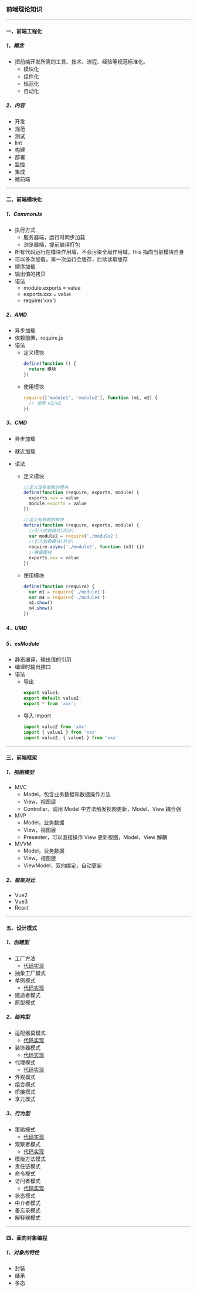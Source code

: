### 前端理论知识

<hr style="height:0px;border:none;border-top:2px solid #d8d8d8;" />

#### 一、前端工程化

##### 1、概念

- 把前端开发所需的工具、技术、流程、经验等规范标准化。
  - 模块化
  - 组件化
  - 规范化
  - 自动化

##### 2、内容

- 开发
- 规范
- 测试
- lint
- 构建
- 部署
- 监控
- 集成
- 微前端

<hr style="height:0px;border:none;border-top:2px solid #d8d8d8;" />

#### 二、前端模块化

##### 1、CommonJs

- 执行方式
  - 服务器端，运行时同步加载
  - 浏览器端，提前编译打包
- 所有代码运行在模块作用域，不会污染全局作用域，this 指向当前模块自身
- 可以多次加载，第一次运行会缓存，后续读取缓存
- 顺序加载
- 输出值的拷贝
- 语法
  - module.exports = value
  - exports.xxx = value
  - require('xxx')

##### 2、AMD

- 异步加载
- 依赖前置，require.js
- 语法
  - 定义模块
    ```js
    define(function () {
      return 模块
    })
    ```
  - 使用模块
    ```js
    require(['module1', 'module2'], function (m1, m2) {
      // 使用 m1/m2
    })
    ```

##### 3、CMD

- 异步加载
- 就近加载
- 语法

  - 定义模块

    ```js
    //定义没有依赖的模块
    define(function (require, exports, module) {
      exports.xxx = value
      module.exports = value
    })

    //定义有依赖的模块
    define(function (require, exports, module) {
      //引入依赖模块(同步)
      var module2 = require('./module2')
      //引入依赖模块(异步)
      require.async('./module3', function (m3) {})
      //暴露模块
      exports.xxx = value
    })
    ```

  - 使用模块
    ```js
    define(function (require) {
      var m1 = require('./module1')
      var m4 = require('./module4')
      m1.show()
      m4.show()
    })
    ```

##### 4、UMD

##### 5、esModule

- 静态编译，输出值的引用
- 编译时输出接口
- 语法
  - 导出
    ```js
    export value1;
    export default value2;
    export * from 'xxx';
    ```
  - 导入 import
    ```js
    import value2 from 'xxx'
    import { value1 } from 'xxx'
    import value2, { value1 } from 'xxx'
    ```

<hr style="height:0px;border:none;border-top:2px solid #d8d8d8;" />

#### 三、前端框架

##### 1、视图模型

- MVC
  - Model，包含业务数据和数据操作方法
  - View，视图层
  - Controller，调用 Model 中方法触发视图更新，Model、View 耦合强
- MVP
  - Model，业务数据
  - View，视图层
  - Presenter，可以直接操作 View 更新视图，Model、View 解耦
- MVVM
  - Model，业务数据
  - View，视图层
  - ViewModel，双向绑定，自动更新

##### 2、框架对比

- Vue2
- Vue3
- React

<hr style="height:0px;border:none;border-top:2px solid #d8d8d8;" />

#### 五、设计模式

##### 1、创建型

- 工厂方法
  - [代码实现](../%E9%9D%A2%E8%AF%95%E8%BE%85%E5%8A%A9%E5%8C%85/%E8%AE%BE%E8%AE%A1%E6%A8%A1%E5%BC%8F/%E5%B7%A5%E5%8E%82%E6%A8%A1%E5%BC%8F.js)
- 抽象工厂模式
- 单例模式
  - [代码实现](../%E9%9D%A2%E8%AF%95%E8%BE%85%E5%8A%A9%E5%8C%85/%E8%AE%BE%E8%AE%A1%E6%A8%A1%E5%BC%8F/%E5%8D%95%E4%BE%8B%E6%A8%A1%E5%BC%8F.js)
- 建造者模式
- 原型模式

##### 2、结构型

- 适配器莫模式
  - [代码实现](../%E9%9D%A2%E8%AF%95%E8%BE%85%E5%8A%A9%E5%8C%85/%E8%AE%BE%E8%AE%A1%E6%A8%A1%E5%BC%8F/%E9%80%82%E9%85%8D%E5%99%A8%E6%A8%A1%E5%BC%8F.js)
- 装饰器模式
  - [代码实现](../%E9%9D%A2%E8%AF%95%E8%BE%85%E5%8A%A9%E5%8C%85/%E8%AE%BE%E8%AE%A1%E6%A8%A1%E5%BC%8F/%E8%A3%85%E9%A5%B0%E8%80%85%E6%A8%A1%E5%BC%8F.js)
- 代理模式
  - [代码实现](../%E9%9D%A2%E8%AF%95%E8%BE%85%E5%8A%A9%E5%8C%85/%E8%AE%BE%E8%AE%A1%E6%A8%A1%E5%BC%8F/%E4%BB%A3%E7%90%86%E6%A8%A1%E5%BC%8F.html)
- 外观模式
- 组合模式
- 桥接模式
- 享元模式

##### 3、行为型

- 策略模式
  - [代码实现](../%E9%9D%A2%E8%AF%95%E8%BE%85%E5%8A%A9%E5%8C%85/%E8%AE%BE%E8%AE%A1%E6%A8%A1%E5%BC%8F/%E7%AD%96%E7%95%A5%E6%A8%A1%E5%BC%8F.js)
- 观察者模式
  - [代码实现](../%E9%9D%A2%E8%AF%95%E8%BE%85%E5%8A%A9%E5%8C%85/%E8%AE%BE%E8%AE%A1%E6%A8%A1%E5%BC%8F/%E8%A7%82%E5%AF%9F%E8%80%85%E6%A8%A1%E5%BC%8F.js)
- 模版方法模式
- 责任链模式
- 命令模式
- 访问者模式
  - [代码实现](../%E9%9D%A2%E8%AF%95%E8%BE%85%E5%8A%A9%E5%8C%85/%E8%AE%BE%E8%AE%A1%E6%A8%A1%E5%BC%8F/%E8%AE%BF%E9%97%AE%E8%80%85%E6%A8%A1%E5%BC%8F.js)
- 状态模式
- 中介者模式
- 备忘录模式
- 解释器模式

<hr style="height:0px;border:none;border-top:2px solid #d8d8d8;" />

#### 四、面向对象编程

##### 1、对象的特性

- 封装
- 继承
- 多态
